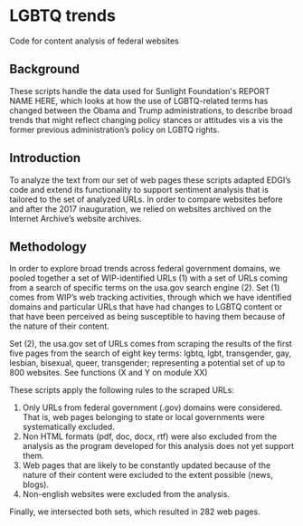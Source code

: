 # LGBTQ trends
Code for content analysis of federal websites

## Background
These scripts handle the data used for Sunlight Foundation's REPORT NAME HERE,
which looks at how the use of LGBTQ-related terms has changed between the Obama
and Trump administrations, to describe broad trends that might reflect changing
policy stances or attitudes vis a vis the former previous administration’s
policy on LGBTQ rights.

## Introduction
To analyze the text from our set of web pages these scripts adapted EDGI’s
code and extend its functionality to support sentiment analysis that is
tailored to the set of analyzed URLs. In order to compare websites before
and after the 2017 inauguration, we relied on websites archived on the Internet
Archive’s website archives.


## Methodology
In order to explore broad trends across federal government domains, we pooled
together a set of WIP-identified URLs (1) with a set of URLs coming from a
search of specific terms on the usa.gov search engine (2). Set (1) comes from
WIP’s web tracking activities, through which we have identified domains and
particular URLs that have had changes to LGBTQ content or that have been
perceived as being susceptible to having them because of the nature of their
content.

Set (2), the usa.gov set of URLs comes from scraping the results of the first
five pages from the search of eight key terms: lgbtq, lgbt, transgender, gay,
lesbian, bisexual, queer, transgender; representing a potential set of up to 800
websites. See functions (X and Y on module XX)

These scripts apply the following rules to the scraped URLs:
1. Only URLs from federal government (.gov) domains were considered. That is,
web pages belonging to state or local governments were systematically excluded.
2. Non HTML formats (pdf, doc, docx, rtf) were also excluded from the analysis
as the program developed for this analysis does not yet support them.
3. Web pages that are likely to be constantly updated because of the nature of their content were excluded to the extent possible (news, blogs).
4. Non-english websites were excluded from the analysis.

Finally, we intersected both sets, which resulted in 282 web pages.
